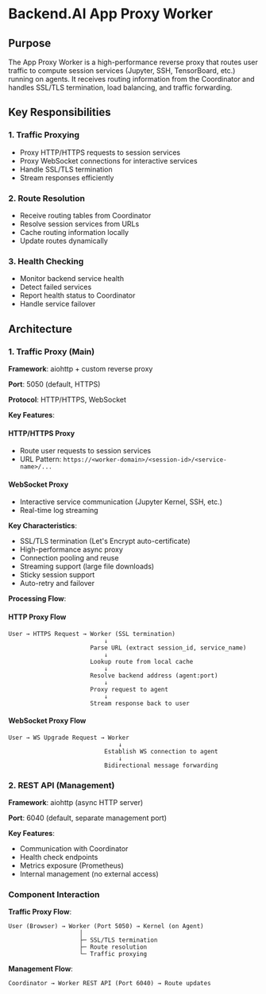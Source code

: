 # Backend.AI App Proxy Worker

## Purpose

The App Proxy Worker is a high-performance reverse proxy that routes user traffic to compute session services (Jupyter, SSH, TensorBoard, etc.) running on agents. It receives routing information from the Coordinator and handles SSL/TLS termination, load balancing, and traffic forwarding.

## Key Responsibilities

### 1. Traffic Proxying
- Proxy HTTP/HTTPS requests to session services
- Proxy WebSocket connections for interactive services
- Handle SSL/TLS termination
- Stream responses efficiently

### 2. Route Resolution
- Receive routing tables from Coordinator
- Resolve session services from URLs
- Cache routing information locally
- Update routes dynamically

### 3. Health Checking
- Monitor backend service health
- Detect failed services
- Report health status to Coordinator
- Handle service failover

## Architecture

### 1. Traffic Proxy (Main)

**Framework**: aiohttp + custom reverse proxy

**Port**: 5050 (default, HTTPS)

**Protocol**: HTTP/HTTPS, WebSocket

**Key Features**:

#### HTTP/HTTPS Proxy
- Route user requests to session services
- URL Pattern: `https://<worker-domain>/<session-id>/<service-name>/...`

#### WebSocket Proxy
- Interactive service communication (Jupyter Kernel, SSH, etc.)
- Real-time log streaming

**Key Characteristics**:
- SSL/TLS termination (Let's Encrypt auto-certificate)
- High-performance async proxy
- Connection pooling and reuse
- Streaming support (large file downloads)
- Sticky session support
- Auto-retry and failover

**Processing Flow**:

#### HTTP Proxy Flow
```
User → HTTPS Request → Worker (SSL termination)
                           ↓
                       Parse URL (extract session_id, service_name)
                           ↓
                       Lookup route from local cache
                           ↓
                       Resolve backend address (agent:port)
                           ↓
                       Proxy request to agent
                           ↓
                       Stream response back to user
```

#### WebSocket Proxy Flow
```
User → WS Upgrade Request → Worker
                               ↓
                           Establish WS connection to agent
                               ↓
                           Bidirectional message forwarding
```

### 2. REST API (Management)

**Framework**: aiohttp (async HTTP server)

**Port**: 6040 (default, separate management port)

**Key Features**:
- Communication with Coordinator
- Health check endpoints
- Metrics exposure (Prometheus)
- Internal management (no external access)

### Component Interaction

**Traffic Proxy Flow**:
```
User (Browser) → Worker (Port 5050) → Kernel (on Agent)
                    │
                    ├─ SSL/TLS termination
                    ├─ Route resolution
                    └─ Traffic proxying
```

**Management Flow**:
```
Coordinator → Worker REST API (Port 6040) → Route updates
```